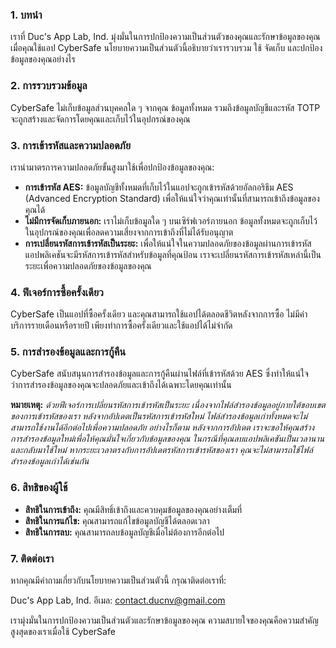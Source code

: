 ### **1. บทนำ**

เราที่ Duc's App Lab, Ind. มุ่งมั่นในการปกป้องความเป็นส่วนตัวของคุณและรักษาข้อมูลของคุณเมื่อคุณใช้แอป CyberSafe นโยบายความเป็นส่วนตัวนี้อธิบายว่าเรารวบรวม ใช้ จัดเก็บ และปกป้องข้อมูลของคุณอย่างไร

### **2. การรวบรวมข้อมูล**

CyberSafe ไม่เก็บข้อมูลส่วนบุคคลใด ๆ จากคุณ ข้อมูลทั้งหมด รวมถึงข้อมูลบัญชีและรหัส TOTP จะถูกสร้างและจัดการโดยคุณและเก็บไว้ในอุปกรณ์ของคุณ

### **3. การเข้ารหัสและความปลอดภัย**

เรานำมาตรการความปลอดภัยขั้นสูงมาใช้เพื่อปกป้องข้อมูลของคุณ:

* **การเข้ารหัส AES:** ข้อมูลบัญชีทั้งหมดที่เก็บไว้ในแอปจะถูกเข้ารหัสด้วยอัลกอริธึม AES (Advanced Encryption Standard) เพื่อให้แน่ใจว่าคุณเท่านั้นที่สามารถเข้าถึงข้อมูลของคุณได้
* **ไม่มีการจัดเก็บภายนอก:** เราไม่เก็บข้อมูลใด ๆ บนเซิร์ฟเวอร์ภายนอก ข้อมูลทั้งหมดจะถูกเก็บไว้ในอุปกรณ์ของคุณเพื่อลดความเสี่ยงจากการเข้าถึงที่ไม่ได้รับอนุญาต
* **การเปลี่ยนรหัสการเข้ารหัสเป็นระยะ:** เพื่อให้แน่ใจในความปลอดภัยของข้อมูลผ่านการเข้ารหัส แอปพลิเคชันจะมีรหัสการเข้ารหัสสำหรับข้อมูลที่คุณป้อน เราจะเปลี่ยนรหัสการเข้ารหัสเหล่านี้เป็นระยะเพื่อความปลอดภัยของข้อมูลของคุณ

### **4. ฟีเจอร์การซื้อครั้งเดียว**

CyberSafe เป็นแอปที่ซื้อครั้งเดียว และคุณสามารถใช้แอปได้ตลอดชีวิตหลังจากการซื้อ ไม่มีค่าบริการรายเดือนหรือรายปี เพียงทำการซื้อครั้งเดียวและใช้แอปได้ไม่จำกัด

### **5. การสำรองข้อมูลและการกู้คืน**

CyberSafe สนับสนุนการสำรองข้อมูลและการกู้คืนผ่านไฟล์ที่เข้ารหัสด้วย AES ซึ่งทำให้แน่ใจว่าการสำรองข้อมูลของคุณจะปลอดภัยและเข้าถึงได้เฉพาะโดยคุณเท่านั้น

**หมายเหตุ:** *ด้วยฟีเจอร์การเปลี่ยนรหัสการเข้ารหัสเป็นระยะ เนื่องจากไฟล์สำรองข้อมูลอยู่ภายใต้ขอบเขตของการเข้ารหัสของเรา หลังจากอัปเดตเป็นรหัสการเข้ารหัสใหม่ ไฟล์สำรองข้อมูลเก่าทั้งหมดจะไม่สามารถใช้งานได้อีกต่อไปเพื่อความปลอดภัย อย่างไรก็ตาม หลังจากการอัปเดต เราจะขอให้คุณสร้างการสำรองข้อมูลใหม่เพื่อให้คุณมั่นใจเกี่ยวกับข้อมูลของคุณ ในกรณีที่คุณลบแอปพลิเคชันเป็นเวลานานและกลับมาใช้ใหม่ หากระยะเวลาตรงกับการอัปเดตรหัสการเข้ารหัสของเรา คุณจะไม่สามารถใช้ไฟล์สำรองข้อมูลเก่าได้เช่นกัน*

### **6. สิทธิของผู้ใช้**

* **สิทธิในการเข้าถึง:** คุณมีสิทธิ์เข้าถึงและควบคุมข้อมูลของคุณอย่างเต็มที่
* **สิทธิในการแก้ไข:** คุณสามารถแก้ไขข้อมูลบัญชีได้ตลอดเวลา
* **สิทธิในการลบ:** คุณสามารถลบข้อมูลบัญชีเมื่อไม่ต้องการอีกต่อไป

### **7. ติดต่อเรา**

หากคุณมีคำถามเกี่ยวกับนโยบายความเป็นส่วนตัวนี้ กรุณาติดต่อเราที่:

Duc's App Lab, Ind.
อีเมล: [contact.ducnv@gmail.com]()

เรามุ่งมั่นในการปกป้องความเป็นส่วนตัวและรักษาข้อมูลของคุณ ความสบายใจของคุณคือความสำคัญสูงสุดของเราเมื่อใช้ CyberSafe
